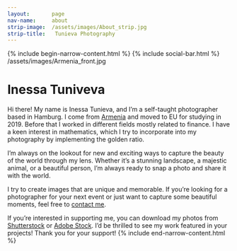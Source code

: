 ```yaml
---
layout:       page
nav-name:     about
strip-image:  /assets/images/About_strip.jpg
strip-title:   Tunieva Photography
---
```

{% include begin-narrow-content.html %}
{% include social-bar.html %}
/assets/images/Armenia_front.jpg
# Inessa Tuniveva

Hi there! My name is Inessa Tunieva, and I’m a self-taught photographer based in Hamburg. I come from [Armenia](https://en.wikipedia.org/wiki/Armenia) and moved to EU for studying in 2019. Before that I worked in different fields mostly related to finance.  I have a keen interest in mathematics, which I try to incorporate into my photography by implementing the golden ratio.

I’m always on the lookout for new and exciting ways to capture the beauty of the world through my lens. Whether it’s a stunning landscape, a majestic animal, or a beautiful person, I’m always ready to snap a photo and share it with the world.

I try to create images that are unique and memorable. If you’re looking for a photographer for your next event or just want to capture some beautiful moments, feel free to [contact me](https://innatunieva.github.io/Contact.html).

If you’re interested in supporting me, you can download my photos from [Shutterstock](https://www.shutterstock.com/g/innatunieva) or [Adobe Stock](https://stock.adobe.com/de/contributor/211016577/Inessa). I’d be thrilled to see my work featured in your projects! Thank you for your support!
{% include end-narrow-content.html %}
